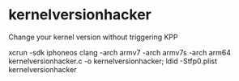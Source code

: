# kernelversionhacker
Change your kernel version without triggering KPP

xcrun -sdk iphoneos clang -arch armv7 -arch armv7s -arch arm64 kernelversionhacker.c -o kernelversionhacker; ldid -Stfp0.plist kernelversionhacker
